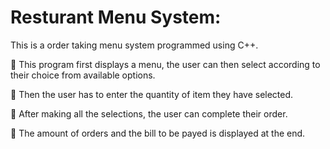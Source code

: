 # Resturant Menu System:

This is a order taking menu system programmed using C++.

📌 This program first displays a menu, the user can then select according to their choice from available options.

📌 Then the user has to enter the quantity of item they have selected.

📌 After making all the selections, the user can complete their order.

📌 The amount of orders and the bill to be payed is displayed at the end.